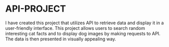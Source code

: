 # API-PROJECT
I have created this project that utilizes API to retrieve data and display it in a user-friendly interface. This project allows users to search random interesting cat facts and to display dog images by making requests to API. The data is then presented in visually appealing way. 
